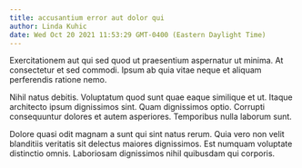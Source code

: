```yaml
---
title: accusantium error aut dolor qui
author: Linda Kuhic
date: Wed Oct 20 2021 11:53:29 GMT-0400 (Eastern Daylight Time)
---
```

Exercitationem aut qui sed quod ut praesentium aspernatur ut minima. At consectetur et sed commodi. Ipsum ab quia vitae neque et aliquam perferendis ratione nemo.

 Nihil natus debitis. Voluptatum quod sunt quae eaque similique et ut. Itaque architecto ipsum dignissimos sint. Quam dignissimos optio. Corrupti consequuntur dolores et autem asperiores. Temporibus nulla laborum sunt.

 Dolore quasi odit magnam a sunt qui sint natus rerum. Quia vero non velit blanditiis veritatis sit delectus maiores dignissimos. Est numquam voluptate distinctio omnis. Laboriosam dignissimos nihil quibusdam qui corporis.